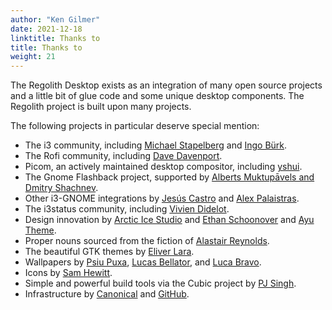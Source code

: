```yaml
---
author: "Ken Gilmer"
date: 2021-12-18
linktitle: Thanks to
title: Thanks to
weight: 21
---
```


The Regolith Desktop exists as an integration of many open source projects and a little bit of glue code and some unique desktop components. The Regolith project is built upon many projects.  

The following projects in particular deserve special mention:

* The i3 community, including <a href="https://i3wm.org">Michael Stapelberg</a> and <a href="https://github.com/Airblader/i3">Ingo Bürk</a>.
* The Rofi community, including <a href="https://github.com/davatorium/rofi">Dave Davenport</a>.
* Picom, an actively maintained desktop compositor, including <a href="https://github.com/yshui/compton">yshui</a>.
* The Gnome Flashback project, supported by <a href="https://wiki.gnome.org/Projects/GnomeFlashback">Alberts Muktupāvels and Dmitry Shachnev</a>.
* Other i3-GNOME integrations by <a href="https://github.com/jcstr">Jesús Castro</a> and <a href="https://github.com/deuill">Alex Palaistras</a>.
* The i3status community, including <a href="https://github.com/vivien/i3blocks">Vivien Didelot</a>.
* Design innovation by <a href="https://github.com/arcticicestudio">Arctic Ice Studio</a> and <a href="https://ethanschoonover.com/solarized/">Ethan Schoonover</a> and <a href="https://github.com/ayu-theme">Ayu Theme</a>.
* Proper nouns sourced from the fiction of <a href="http://www.alastairreynolds.com/">Alastair Reynolds</a>.
* The beautiful GTK themes by <a href="https://github.com/EliverLara/Nordic">Eliver Lara</a>.
* Wallpapers by <a href="http://wallpaper-site.webflow.io/">Psiu Puxa</a>, <a href="https://unsplash.com/photos/C0OD8OM-oM0">Lucas Bellator</a>, and <a href="https://unsplash.com/photos/xnqVGsbXgV4">Luca Bravo</a>.
* Icons by <a href="https://snwh.org/paper">Sam Hewitt</a>.
* Simple and powerful build tools via the Cubic project by <a href="https://launchpad.net/cubic">PJ Singh</a>.
* Infrastructure by <a href="https://canonical.com">Canonical</a> and <a href="https://github.com">GitHub</a>.
